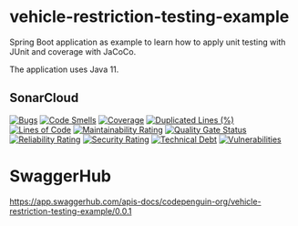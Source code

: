 # vehicle-restriction-testing-example

Spring Boot application as example to learn how to apply unit testing with JUnit and coverage with JaCoCo.

The application uses Java 11.

## SonarCloud

[![Bugs](https://sonarcloud.io/api/project_badges/measure?project=codepenguin-org_vehicle-restriction-testing-example&metric=bugs)](https://sonarcloud.io/dashboard?id=codepenguin-org_vehicle-restriction-testing-example)
[![Code Smells](https://sonarcloud.io/api/project_badges/measure?project=codepenguin-org_vehicle-restriction-testing-example&metric=code_smells)](https://sonarcloud.io/dashboard?id=codepenguin-org_vehicle-restriction-testing-example)
[![Coverage](https://sonarcloud.io/api/project_badges/measure?project=codepenguin-org_vehicle-restriction-testing-example&metric=coverage)](https://sonarcloud.io/dashboard?id=codepenguin-org_vehicle-restriction-testing-example)
[![Duplicated Lines (%)](https://sonarcloud.io/api/project_badges/measure?project=codepenguin-org_vehicle-restriction-testing-example&metric=duplicated_lines_density)](https://sonarcloud.io/dashboard?id=codepenguin-org_vehicle-restriction-testing-example)
[![Lines of Code](https://sonarcloud.io/api/project_badges/measure?project=codepenguin-org_vehicle-restriction-testing-example&metric=ncloc)](https://sonarcloud.io/dashboard?id=codepenguin-org_vehicle-restriction-testing-example)
[![Maintainability Rating](https://sonarcloud.io/api/project_badges/measure?project=codepenguin-org_vehicle-restriction-testing-example&metric=sqale_rating)](https://sonarcloud.io/dashboard?id=codepenguin-org_vehicle-restriction-testing-example)
[![Quality Gate Status](https://sonarcloud.io/api/project_badges/measure?project=codepenguin-org_vehicle-restriction-testing-example&metric=alert_status)](https://sonarcloud.io/dashboard?id=codepenguin-org_vehicle-restriction-testing-example)
[![Reliability Rating](https://sonarcloud.io/api/project_badges/measure?project=codepenguin-org_vehicle-restriction-testing-example&metric=reliability_rating)](https://sonarcloud.io/dashboard?id=codepenguin-org_vehicle-restriction-testing-example)
[![Security Rating](https://sonarcloud.io/api/project_badges/measure?project=codepenguin-org_vehicle-restriction-testing-example&metric=security_rating)](https://sonarcloud.io/dashboard?id=codepenguin-org_vehicle-restriction-testing-example)
[![Technical Debt](https://sonarcloud.io/api/project_badges/measure?project=codepenguin-org_vehicle-restriction-testing-example&metric=sqale_index)](https://sonarcloud.io/dashboard?id=codepenguin-org_vehicle-restriction-testing-example)
[![Vulnerabilities](https://sonarcloud.io/api/project_badges/measure?project=codepenguin-org_vehicle-restriction-testing-example&metric=vulnerabilities)](https://sonarcloud.io/dashboard?id=codepenguin-org_vehicle-restriction-testing-example)

# SwaggerHub

https://app.swaggerhub.com/apis-docs/codepenguin-org/vehicle-restriction-testing-example/0.0.1
